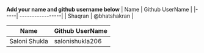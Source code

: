 **Add your name and github username below**
| Name | Github UserName |
|-----| -----------------|
| Shaqran | @bhatshakran |


| Name | Github UserName |
|-----| -----------------|
| Saloni Shukla | salonishukla206 |


